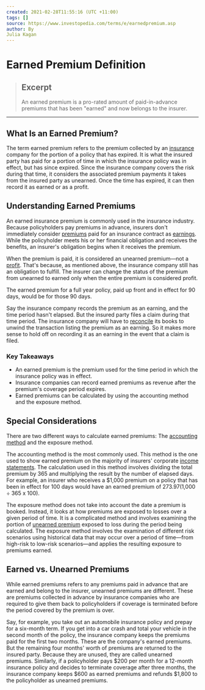 ```yaml
---
created: 2021-02-28T11:55:16 (UTC +11:00)
tags: []
source: https://www.investopedia.com/terms/e/earnedpremium.asp
author: By
Julia Kagan
---
```


# Earned Premium Definition

> ## Excerpt
> An earned premium is a pro-rated amount of paid-in-advance premiums that has been "earned" and now belongs to the insurer.

---
## What Is an Earned Premium?

The term earned premium refers to the premium collected by an [insurance](https://www.investopedia.com/terms/i/insurance.asp) company for the portion of a policy that has expired. It is what the insured party has paid for a portion of time in which the insurance policy was in effect, but has since expired. Since the insurance company covers the risk during that time, it considers the associated premium payments it takes from the insured party as unearned. Once the time has expired, it can then record it as earned or as a profit.

## Understanding Earned Premiums

An earned insurance premium is commonly used in the insurance industry. Because policyholders pay premiums in advance, insurers don't immediately consider [premiums](https://www.investopedia.com/terms/p/premium.asp) paid for an insurance contract as [earnings](https://www.investopedia.com/terms/e/earnings.asp). While the policyholder meets his or her financial obligation and receives the benefits, an insurer's obligation begins when it receives the premium.

When the premium is paid, it is considered an unearned premium—not a [profit](https://www.investopedia.com/terms/p/profit.asp). That's because, as mentioned above, the insurance company still has an obligation to fulfill. The insurer can change the status of the premium from unearned to earned only when the entire premium is considered profit.

The earned premium for a full year policy, paid up front and in effect for 90 days, would be for those 90 days.

Say the insurance company records the premium as an earning, and the time period hasn't elapsed. But the insured party files a claim during that time period. The insurance company will have to [reconcile](https://www.investopedia.com/terms/r/reconciliation.asp) its books to unwind the transaction listing the premium as an earning. So it makes more sense to hold off on recording it as an earning in the event that a claim is filed.

### Key Takeaways

-   An earned premium is the premium used for the time period in which the insurance policy was in effect.
-   Insurance companies can record earned premiums as revenue after the premium's coverage period expires.
-   Earned premiums can be calculated by using the accounting method and the exposure method.

## Special Considerations

There are two different ways to calculate earned premiums: The [accounting method](https://www.investopedia.com/terms/a/accountingmethod.asp) and the exposure method.

The accounting method is the most commonly used. This method is the one used to show earned premium on the majority of insurers' corporate [income statements](https://www.investopedia.com/terms/i/incomestatement.asp). The calculation used in this method involves dividing the total premium by 365 and multiplying the result by the number of elapsed days. For example, an insurer who receives a $1,000 premium on a policy that has been in effect for 100 days would have an earned premium of $273.97 ($1,000 ÷ 365 x 100).

The exposure method does not take into account the date a premium is booked. Instead, it looks at how premiums are exposed to losses over a given period of time. It is a complicated method and involves examining the portion of [unearned premium](https://www.investopedia.com/terms/u/unearned-premium.asp) exposed to loss during the period being calculated. The exposure method involves the examination of different risk scenarios using historical data that may occur over a period of time—from high-risk to low-risk scenarios—and applies the resulting exposure to premiums earned.

## Earned vs. Unearned Premiums

While earned premiums refers to any premiums paid in advance that are earned and belong to the insurer, unearned premiums are different. These are premiums collected in advance by insurance companies who are required to give them back to policyholders if coverage is terminated before the period covered by the premium is over.

Say, for example, you take out an automobile insurance policy and prepay for a six-month term. If you get into a car crash and total your vehicle in the second month of the policy, the insurance company keeps the premiums paid for the first two months. These are the company's earned premiums. But the remaining four months' worth of premiums are returned to the insured party. Because they are unused, they are called unearned premiums. Similarly, if a policyholder pays $200 per month for a 12-month insurance policy and decides to terminate coverage after three months, the insurance company keeps $600 as earned premiums and refunds $1,800 to the policyholder as unearned premiums.
